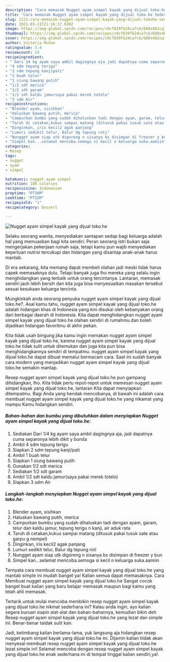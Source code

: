 ```yaml
---
description: "Cara memasak Nugget ayam simpel kayak yang dijual toko.he Sederhana Untuk Jualan"
title: "Cara memasak Nugget ayam simpel kayak yang dijual toko.he Sederhana Untuk Jualan"
slug: 1111-cara-memasak-nugget-ayam-simpel-kayak-yang-dijual-tokohe-sederhana-untuk-jualan
date: 2021-03-21T21:16:17.630Z
image: https://img-global.cpcdn.com/recipes/c0cf839fb24ca7cb/680x482cq70/nugget-ayam-simpel-kayak-yang-dijual-tokohe-foto-resep-utama.jpg
thumbnail: https://img-global.cpcdn.com/recipes/c0cf839fb24ca7cb/680x482cq70/nugget-ayam-simpel-kayak-yang-dijual-tokohe-foto-resep-utama.jpg
cover: https://img-global.cpcdn.com/recipes/c0cf839fb24ca7cb/680x482cq70/nugget-ayam-simpel-kayak-yang-dijual-tokohe-foto-resep-utama.jpg
author: Victoria McGee
ratingvalue: 3.4
reviewcount: 14
recipeingredient:
- " Dari 14 kg ayam saya ambil dagingnya aja jadi dapatnya cuma separonya lebih dikit y bunda"
- "4 sdm tepung terigu"
- "2 sdm tepung kanjipati"
- "1 buah telur"
- "1 siung bawang putih"
- "1/2 sdt merica"
- "1/2 sdt garam"
- "1/2 sdt kaldu jamursaya pakai merek totelo"
- "3 sdm Air"
recipeinstructions:
- "Blender ayam, sisihkan"
- "Haluskan bawang putih, merica"
- "Campurkan bumbu yang sudah dihaluskan tadi dengan ayam, garam, telur dan kaldu jamur, tepung terigu n kanji, air aduk rata"
- "Taruh di cetakan,kukus sampai matang (ditusuk pakai tusuk sate atau garpu g nempel)"
- "Dinginkan, iris kecil2 agak panjang"
- "Lumuri sedikit telur, Balur dg tepung roti"
- "Nungget ayam siap utk digoreng n sisanya bs disimpan di freezer y bun"
- "Simpel kan...selamat mencoba.semoga si kecil n keluarga suka.aamiin"
categories:
- Resep
tags:
- nugget
- ayam
- simpel

katakunci: nugget ayam simpel 
nutrition: 188 calories
recipecuisine: Indonesian
preptime: "PT36M"
cooktime: "PT32M"
recipeyield: "1"
recipecategory: Dessert

---
```



![Nugget ayam simpel kayak yang dijual toko.he](https://img-global.cpcdn.com/recipes/c0cf839fb24ca7cb/680x482cq70/nugget-ayam-simpel-kayak-yang-dijual-tokohe-foto-resep-utama.jpg)

Selaku seorang wanita, menyediakan santapan sedap bagi keluarga adalah hal yang memuaskan bagi kita sendiri. Peran seorang istri bukan saja mengerjakan pekerjaan rumah saja, tetapi kamu pun wajib menyediakan keperluan nutrisi tercukupi dan hidangan yang disantap anak-anak harus mantab.

Di era  sekarang, kita memang dapat membeli olahan jadi meski tidak harus capek memasaknya dulu. Tetapi banyak juga lho mereka yang selalu ingin menghidangkan yang terbaik untuk orang tercintanya. Lantaran, memasak sendiri jauh lebih bersih dan kita juga bisa menyesuaikan masakan tersebut sesuai kesukaan keluarga tercinta. 



Mungkinkah anda seorang penyuka nugget ayam simpel kayak yang dijual toko.he?. Asal kamu tahu, nugget ayam simpel kayak yang dijual toko.he adalah hidangan khas di Indonesia yang kini disukai oleh kebanyakan orang dari berbagai daerah di Indonesia. Kita dapat menghidangkan nugget ayam simpel kayak yang dijual toko.he olahan sendiri di rumahmu dan boleh dijadikan hidangan favoritmu di akhir pekan.

Kita tidak usah bingung jika kamu ingin memakan nugget ayam simpel kayak yang dijual toko.he, karena nugget ayam simpel kayak yang dijual toko.he tidak sulit untuk ditemukan dan juga kita pun bisa menghidangkannya sendiri di tempatmu. nugget ayam simpel kayak yang dijual toko.he dapat dibuat memalui bermacam cara. Saat ini sudah banyak cara modern yang menjadikan nugget ayam simpel kayak yang dijual toko.he semakin mantap.

Resep nugget ayam simpel kayak yang dijual toko.he pun gampang dihidangkan, lho. Kita tidak perlu repot-repot untuk memesan nugget ayam simpel kayak yang dijual toko.he, lantaran Kita dapat menyiapkan ditempatmu. Bagi Anda yang hendak mencobanya, di bawah ini adalah cara membuat nugget ayam simpel kayak yang dijual toko.he yang nikamat yang mampu Kamu hidangkan sendiri.

<!--inarticleads1-->

##### Bahan-bahan dan bumbu yang dibutuhkan dalam menyiapkan Nugget ayam simpel kayak yang dijual toko.he:

1. Sediakan  Dari 1/4 kg ayam saya ambil dagingnya aja, jadi dapatnya cuma separonya lebih dikit y bunda
1. Ambil 4 sdm tepung terigu
1. Siapkan 2 sdm tepung kanji/pati
1. Ambil 1 buah telur
1. Siapkan 1 siung bawang putih
1. Gunakan 1/2 sdt merica
1. Sediakan 1/2 sdt garam
1. Ambil 1/2 sdt kaldu jamur(saya pakai merek totelo)
1. Siapkan 3 sdm Air




<!--inarticleads2-->

##### Langkah-langkah menyiapkan Nugget ayam simpel kayak yang dijual toko.he:

1. Blender ayam, sisihkan
1. Haluskan bawang putih, merica
1. Campurkan bumbu yang sudah dihaluskan tadi dengan ayam, garam, telur dan kaldu jamur, tepung terigu n kanji, air aduk rata
1. Taruh di cetakan,kukus sampai matang (ditusuk pakai tusuk sate atau garpu g nempel)
1. Dinginkan, iris kecil2 agak panjang
1. Lumuri sedikit telur, Balur dg tepung roti
1. Nungget ayam siap utk digoreng n sisanya bs disimpan di freezer y bun
1. Simpel kan...selamat mencoba.semoga si kecil n keluarga suka.aamiin




Ternyata cara membuat nugget ayam simpel kayak yang dijual toko.he yang mantab simple ini mudah banget ya! Kalian semua dapat memasaknya. Cara Membuat nugget ayam simpel kayak yang dijual toko.he Sangat cocok banget buat kalian yang baru belajar memasak maupun bagi kamu yang telah ahli memasak.

Tertarik untuk mulai mencoba membikin resep nugget ayam simpel kayak yang dijual toko.he nikmat sederhana ini? Kalau anda ingin, ayo kalian segera buruan siapin alat-alat dan bahan-bahannya, kemudian bikin deh Resep nugget ayam simpel kayak yang dijual toko.he yang lezat dan simple ini. Benar-benar taidak sulit kan. 

Jadi, ketimbang kalian berlama-lama, yuk langsung aja hidangkan resep nugget ayam simpel kayak yang dijual toko.he ini. Dijamin kalian tiidak akan menyesal membuat resep nugget ayam simpel kayak yang dijual toko.he lezat simple ini! Selamat mencoba dengan resep nugget ayam simpel kayak yang dijual toko.he enak sederhana ini di tempat tinggal kalian sendiri,ya!.

